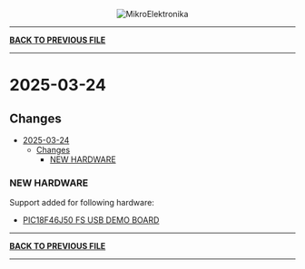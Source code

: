 <p align="center">
  <img src="http://www.mikroe.com/img/designs/beta/logo_small.png?raw=true" alt="MikroElektronika"/>
</p>

---

**[BACK TO PREVIOUS FILE](../changelog.md)**

---

# 2025-03-24

## Changes

- [2025-03-24](#2025-03-24)
  - [Changes](#changes)
    - [NEW HARDWARE](#new-hardware)

### NEW HARDWARE

Support added for following hardware:

+ [PIC18F46J50 FS USB DEMO BOARD](https://www.microchip.com/en-us/development-tool/MA180024)

---

**[BACK TO PREVIOUS FILE](../changelog.md)**

---
